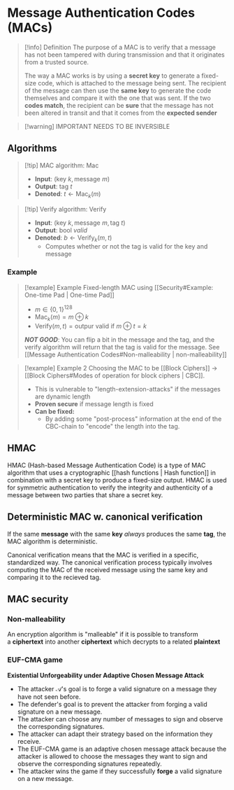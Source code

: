 # Message Authentication Codes (MACs)

>[!info] Definition
> The purpose of a MAC is to verify that a message has not been tampered with during transmission and that it originates from a trusted source.
> 
> The way a MAC works is by using a **secret key** to generate a fixed-size code, which is attached to the message being sent. The recipient of the message can then use the **same key** to generate the code themselves and compare it with the one that was sent. If the two **codes match**, the recipient can be **sure** that the message has not been altered in transit and that it comes from the **expected sender**

>[!warning] IMPORTANT
> NEEDS TO BE INVERSIBLE



## Algorithms

>[!tip] MAC algorithm: $\text{Mac}$
> - **Input**: $(\text{key } k, \text{message } m)$
> - **Output**: $\text{tag }t$
> - **Denoted**: $t \leftarrow \text{Mac}_{k}(m)$

>[!tip] Verify algorithm: $\text{Verify}$
> - **Input**: $(\text{key } k, \text{message } m, \text{tag } t)$
> - **Output**: $\text{bool } valid$
> - **Denoted**: $b \leftarrow \text{Verify}_{k}(m,t)$
> 	- Computes whether or not the tag is valid for the key and message

### Example

>[!example] Example
> Fixed-length MAC using [[Security#Example: One-time Pad | One-time Pad]]
> - $m \in \{0,1\}^{128}$
> - $\text{Mac}_{k}(m)=m\oplus k$
> - $\text{Verify}(m,t)= \text{outpur valid if } m \oplus t = k$
> 
> ***NOT GOOD***:
> You can flip a bit in the message and the tag, and the verify algorithm will return that the tag is valid for the message. See [[Message Authentication Codes#Non-malleability | non-malleability]]

>[!example] Example 2
> Choosing the MAC to be [[Block Ciphers]] -> [[Block Ciphers#Modes of operation for block ciphers | CBC]]. 
> - This is vulnerable to "length-extension-attacks" if the messages are dynamic length
> - **Proven secure** if message length is fixed
> - **Can be fixed:**
> 	- By adding some "post-process" information at the end of the CBC-chain to "encode" the length into the tag.


## HMAC
HMAC (Hash-based Message Authentication Code) is a type of MAC algorithm that uses a cryptographic [[hash functions | Hash function]] in combination with a secret key to produce a fixed-size output. HMAC is used for symmetric authentication to verify the integrity and authenticity of a message between two parties that share a secret key.





## Deterministic MAC w. canonical verification
If the same **message** with the same **key** *always* produces the same **tag**, the MAC algorithm is deterministic. 

Canonical verification means that the MAC is verified in a specific, standardized way.
The canonical verification process typically involves computing the MAC of the received message using the same key and comparing it to the recieved tag.



## MAC security

### Non-malleability
An encryption algorithm is "malleable" if it is possible to transform a **ciphertext** into another **ciphertext** which decrypts to a related **plaintext**

### EUF-CMA game
**Existential Unforgeability under Adaptive Chosen Message Attack**

-   The attacker $\mathcal{A}$'s goal is to forge a valid signature on a message they have not seen before.
-   The defender's goal is to prevent the attacker from forging a valid signature on a new message.
-   The attacker can choose any number of messages to sign and observe the corresponding signatures.
-   The attacker can adapt their strategy based on the information they receive.
-   The EUF-CMA game is an adaptive chosen message attack because the attacker is allowed to choose the messages they want to sign and observe the corresponding signatures repeatedly.
-   The attacker wins the game if they successfully **forge** a valid signature on a new message.



